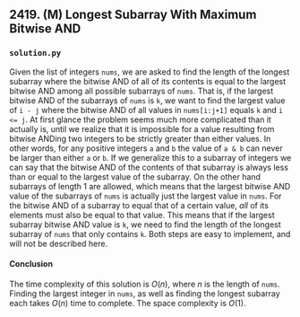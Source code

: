 ## 2419. (M) Longest Subarray With Maximum Bitwise AND

### `solution.py`
Given the list of integers `nums`, we are asked to find the length of the longest subarray where the bitwise AND of all of its contents is equal to the largest bitwise AND among all possible subarrays of `nums`. That is, if the largest bitwise AND of the subarrays of `nums` is `k`, we want to find the largest value of `i - j` where the bitwise AND of all values in `nums[i:j+1]` equals `k` and `i <= j`. At first glance the problem seems much more complicated than it actually is, until we realize that it is impossible for a value resulting from bitwise ANDing two integers to be strictly greater than either values. In other words, for any positive integers `a` and `b` the value of `a & b` can never be larger than either `a` or `b`. If we generalize this to a subarray of integers we can say that the bitwise AND of the contents of that subarray is always less than or equal to the largest value of the subarray. On the other hand subarrays of length 1 are allowed, which means that the largest bitwise AND value of the subarrays of `nums` is actually just the largest value in `nums`. For the bitwise AND of a subarray to equal that of a certain value, *all* of its elements must also be equal to that value. This means that if the largest subarray bitwise AND value is `k`, we need to find the length of the longest subarray of `nums` that only contains `k`. Both steps are easy to implement, and will not be described here.  

#### Conclusion
The time complexity of this solution is $O(n)$, where $n$ is the length of `nums`. Finding the largest integer in `nums`, as well as finding the longest subarray each takes $O(n)$ time to complete. The space complexity is $O(1)$.  
  

